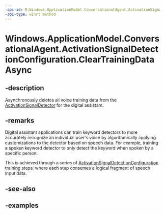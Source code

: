 ```yaml
---
-api-id: M:Windows.ApplicationModel.ConversationalAgent.ActivationSignalDetectionConfiguration.ClearTrainingDataAsync
-api-type: winrt method
---
```


<!-- Method syntax.
public IAsyncAction ActivationSignalDetectionConfiguration.ClearTrainingDataAsync()
-->

# Windows.ApplicationModel.ConversationalAgent.ActivationSignalDetectionConfiguration.ClearTrainingDataAsync

## -description

Asynchronously deletes all voice training data from the [ActivationSignalDetector](activationsignaldetector.md) for the digital assistant.

## -remarks

Digital assistant applications can train keyword detectors to more accurately recognize an individual user's voice by algorithmically applying customizations to the detector based on speech data. For example, training a spoken keyword detector to only detect the keyword when spoken by a specific person.

This is achieved through a series of [ActivationSignalDetectionConfiguration](activationsignaldetectionconfiguration.md) training steps, where each step consumes a logical fragment of speech input data.  

## -see-also

## -examples
